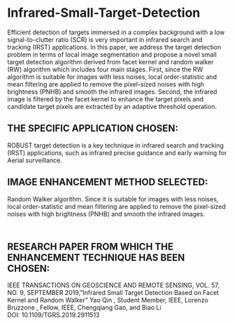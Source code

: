 # Infrared-Small-Target-Detection
Efficient detection of targets immersed in a complex
background with a low signal-to-clutter ratio (SCR) is very
important in infrared search and tracking (IRST) applications.
In this paper, we address the target detection problem in terms
of local image segmentation and propose a novel small target
detection algorithm derived from facet kernel and random
walker (RW) algorithm which includes four main stages. First,
since the RW algorithm is suitable for images with less noises,
local order-statistic and mean filtering are applied to remove
the pixel-sized noises with high brightness (PNHB) and smooth
the infrared images. Second, the infrared image is filtered by
the facet kernel to enhance the target pixels and candidate
target pixels are extracted by an adaptive threshold operation.<br>
<h2>THE SPECIFIC APPLICATION CHOSEN:<br></h2>
ROBUST target detection is a key technique in infrared search and tracking (IRST) applications, such as infrared precise guidance and early warning for Aerial surveillance.<br>
<h2>IMAGE ENHANCEMENT METHOD SELECTED:<br></h2>
Random Walker algorithm. Since it is suitable for images with less noises, local order-statistic and mean filtering are applied to remove the pixel-sized noises with high brightness (PNHB) and smooth the infrared images.<br>
<h2><br>RESEARCH PAPER FROM WHICH THE ENHANCEMENT TECHNIQUE HAS BEEN CHOSEN:<br></h2>
IEEE TRANSACTIONS ON GEOSCIENCE AND REMOTE SENSING, VOL. 57, NO. 9, SEPTEMBER 2019,”Infrared Small Target Detection Based on Facet Kernel and Random Walker”
Yao Qin , Student Member, IEEE, Lorenzo Bruzzone , Fellow, IEEE, Chengqiang Gao, and Biao Li<br>
DOI: 10.1109/TGRS.2019.2911513

